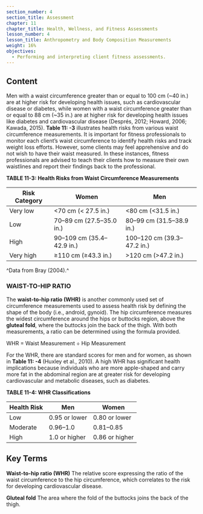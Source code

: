 ```yaml
---
section_number: 4
section_title: Assessment
chapter: 11
chapter_title: Health, Wellness, and Fitness Assessments
lesson_number: 4
lesson_title: Anthropometry and Body Composition Measurements
weight: 16%
objectives:
  - Performing and interpreting client fitness assessments.
---
```


## Content
Men with a waist circumference greater than or equal to 100 cm (~40 in.) are at higher risk for developing health issues, such as cardiovascular disease or diabetes, while women with a waist circumference greater than or equal to 88 cm (~35 in.) are at higher risk for developing health issues like diabetes and cardiovascular disease (Després, 2012; Howard, 2006; Kawada, 2015). **Table 11: -3** illustrates health risks from various waist circumference measurements. It is important for fitness professionals to monitor each client’s waist circumference to identify health risks and track weight loss efforts. However, some clients may feel apprehensive and do not wish to have their waist measured. In these instances, fitness professionals are advised to teach their clients how to measure their own waistlines and report their findings back to the professional.

**TABLE 11-3: Health Risks from Waist Circumference Measurements**

| Risk Category | Women | Men |
|---|---|---|
| Very low | <70 cm (< 27.5 in.) | <80 cm (<31.5 in.) |
| Low | 70–89 cm (27.5–35.0 in.) | 80–99 cm (31.5–38.9 in.) |
| High | 90–109 cm (35.4–42.9 in.) | 100–120 cm (39.3–47.2 in.) |
| Very high | ≥110 cm (≥43.3 in.) | >120 cm (>47.2 in.) |

^Data from Bray (2004).^

### WAIST-TO-HIP RATIO

The **waist-to-hip ratio (WHR)** is another commonly used set of circumference measurements used to assess health risk by defining the shape of the body (i.e., android, gynoid). The hip circumference measures the widest circumference around the hips or buttocks region, above the **gluteal fold**, where the buttocks join the back of the thigh. With both measurements, a ratio can be determined using the formula provided.

WHR = Waist Measurement ÷ Hip Measurement

For the WHR, there are standard scores for men and for women, as shown in **Table 11: -4** (Huxley et al., 2010). A high WHR has significant health implications because individuals who are more apple-shaped and carry more fat in the abdominal region are at greater risk for developing cardiovascular and metabolic diseases, such as diabetes.

**TABLE 11-4: WHR Classifications**

| Health Risk | Men | Women |
|---|---|---|
| Low | 0.95 or lower | 0.80 or lower |
| Moderate | 0.96–1.0 | 0.81–0.85 |
| High | 1.0 or higher | 0.86 or higher |

## Key Terms

**Waist-to-hip ratio (WHR)**
The relative score expressing the ratio of the waist circumference to the hip circumference, which correlates to the risk for developing cardiovascular disease.

**Gluteal fold**
The area where the fold of the buttocks joins the back of the thigh.